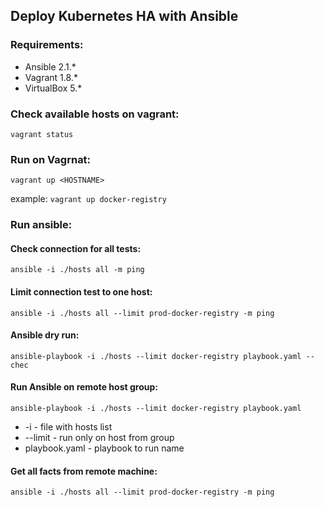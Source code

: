 ## Deploy Kubernetes HA with Ansible

### Requirements:
- Ansible 2.1.*
- Vagrant 1.8.*
- VirtualBox 5.*

### Check available hosts on vagrant:
```vagrant status```

### Run on Vagrnat:
```vagrant up <HOSTNAME>```

example:
```vagrant up docker-registry```

### Run ansible:

#### Check connection for all tests:
```ansible -i ./hosts all -m ping```

#### Limit connection test to one host:
```ansible -i ./hosts all --limit prod-docker-registry -m ping```

#### Ansible dry run:
```ansible-playbook -i ./hosts --limit docker-registry playbook.yaml --chec```

#### Run Ansible on remote host group:
```ansible-playbook -i ./hosts --limit docker-registry playbook.yaml```

- -i - file with hosts list
- --limit - run only on host from group
- playbook.yaml - playbook to run name

#### Get all facts from remote machine:
```ansible -i ./hosts all --limit prod-docker-registry -m ping```
